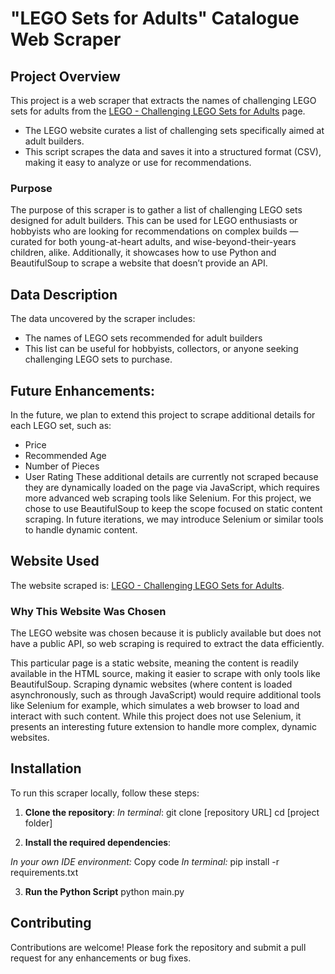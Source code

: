 # "LEGO Sets for Adults" Catalogue Web Scraper

## Project Overview

This project is a web scraper that extracts the names of challenging LEGO sets for adults from the [LEGO - Challenging LEGO Sets for Adults](https://www.lego.com/en-us/categories/adults-welcome/article/challenging-lego-sets-to-build-for-adults) page. 
- The LEGO website curates a list of challenging sets specifically aimed at adult builders. 
- This script scrapes the data and saves it into a structured format (CSV), making it easy to analyze or use for recommendations.

### Purpose

The purpose of this scraper is to gather a list of challenging LEGO sets designed for adult builders. This can be used for LEGO enthusiasts or hobbyists who are looking for recommendations on complex builds — curated for both young-at-heart adults, and wise-beyond-their-years children, alike. Additionally, it showcases how to use Python and BeautifulSoup to scrape a website that doesn’t provide an API.

## Data Description

The data uncovered by the scraper includes:
- The names of LEGO sets recommended for adult builders
- This list can be useful for hobbyists, collectors, or anyone seeking challenging LEGO sets to purchase.

## Future Enhancements: 
In the future, we plan to extend this project to scrape additional details for each LEGO set, such as:
- Price
- Recommended Age
- Number of Pieces
- User Rating
These additional details are currently not scraped because they are dynamically loaded on the page via JavaScript, which requires more advanced web scraping tools like Selenium. For this project, we chose to use BeautifulSoup to keep the scope focused on static content scraping. In future iterations, we may introduce Selenium or similar tools to handle dynamic content.

## Website Used

The website scraped is: [LEGO - Challenging LEGO Sets for Adults](https://www.lego.com/en-us/categories/adults-welcome/article/challenging-lego-sets-to-build-for-adults).

### Why This Website Was Chosen

The LEGO website was chosen because it is publicly available but does not have a public API, so web scraping is required to extract the data efficiently.

This particular page is a static website, meaning the content is readily available in the HTML source, making it easier to scrape with only tools like BeautifulSoup. Scraping dynamic websites (where content is loaded asynchronously, such as through JavaScript) would require additional tools like Selenium for example, which simulates a web browser to load and interact with such content. While this project does not use Selenium, it presents an interesting future extension to handle more complex, dynamic websites.


## Installation

To run this scraper locally, follow these steps:

1. **Clone the repository**:
    *In terminal*:
   git clone [repository URL]
   cd [project folder]

2. **Install the required dependencies**:

*In your own IDE environment:*
Copy code
*In terminal:*
pip install -r requirements.txt

3. **Run the Python Script**
python main.py

## Contributing
Contributions are welcome! Please fork the repository and submit a pull request for any enhancements or bug fixes.
